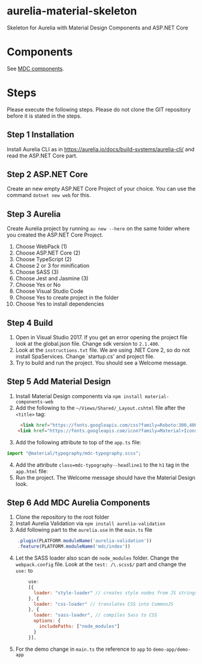 # aurelia-material-skeleton
Skeleton for Aurelia with Material Design Components and ASP.NET Core

# Components

See [MDC components](https://github.com/arjendeblok/aurelia-material-skeleton/tree/master/src/mdc).

# Steps

Please execute the following steps. Please do not clone the GIT repository before it is stated in the steps. 

## Step 1 Installation

Install Aurelia CLI as in https://aurelia.io/docs/build-systems/aurelia-cli/ 
and read the ASP.NET Core part.

## Step 2 ASP.NET Core 
Create an new empty ASP.NET Core Project of your choice.
You can use the command `dotnet new web` for this.

## Step 3 Aurelia
Create Aurelia project by running `au new --here` on the same folder where you created the ASP.NET Core Project.

1. Choose WebPack (1)
2. Choose ASP.NET Core (2)
3. Choose TypeScript (2)
4. Choose 2 or 3 for minification
5. Choose SASS (3) 
6. Choose Jest and Jasmine (3)
7. Choose Yes or No
8. Choose Visual Studio Code
9. Choose Yes to create project in the folder
10. Choose Yes to install dependencies

## Step 4 Build
1. Open in Visual Studio 2017.
If you get an error opening the project file look at the global.json file. Change sdk version to `2.1.400`.
2. Look at the `instructions.txt` file. We are using .NET Core 2, so do not install SpaServices. Change `startup.cs' and project file.
3. Try to build and run the project. You should see a Welcome message.

## Step 5 Add Material Design

1. Install Material Design components via `npm install material-components-web`
2. Add the following to the `~/Views/Shared/_Layout.cshtml` file after the `<title>` tag:
```html
     <link href="https://fonts.googleapis.com/css?family=Roboto:300,400,500" rel="stylesheet">
    <link href="https://fonts.googleapis.com/icon?family=Material+Icons" rel="stylesheet">
```
3. Add the following attribute to top of the `app.ts` file: 
```typescript
import "@material/typography/mdc-typography.scss";
```
4. Add the attribute `class=mdc-typography--headline1` to the `h1` tag in the `app.html` file: 
5. Run the project. The Welcome message should have the Material Design look.

## Step 6 Add MDC Aurelia Components

1. Clone the repository to the root folder
2. Install Aurelia Validation via `npm install aurelia-validation`
3. Add following part to the `aurelia.use` in the `main.ts` file
```javascript
    .plugin(PLATFORM.moduleName('aurelia-validation'))
    .feature(PLATFORM.moduleName('mdc/index'))
```
4. Let the SASS loader also scan de `node_modules` folder. Change the `webpack.config` file. Look at the `test: /\.scss$/` part and change the `use:` to 
```javascript
        use:
        [{
          loader: "style-loader" // creates style nodes from JS strings
        }, {
          loader: "css-loader" // translates CSS into CommonJS
        }, {
          loader: "sass-loader", // compiles Sass to CSS
          options: {
            includePaths: ["node_modules"]
          }
        }],
```
5. For the demo change in `main.ts` the reference to `app` to `demo-app/demo-app`

